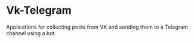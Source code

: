 # Vk-Telegram
Applications for collecting posts from VK and sending them to a Telegram channel using a bot. 
